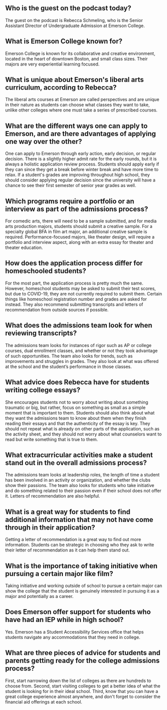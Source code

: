 ## Who is the guest on the podcast today?
The guest on the podcast is Rebecca Schmeling, who is the Senior Assistant Director of Undergraduate Admission at Emerson College.

## What is Emerson College known for?
Emerson College is known for its collaborative and creative environment, located in the heart of downtown Boston, and small class sizes. Their majors are very experiential learning focused.

## What is unique about Emerson's liberal arts curriculum, according to Rebecca?
The liberal arts courses at Emerson are called perspectives and are unique in their nature as students can choose what classes they want to take, unlike other colleges where one must take a series of prescribed courses.

## What are the different ways one can apply to Emerson, and are there advantages of applying one way over the other?
One can apply to Emerson through early action, early decision, or regular decision. There is a slightly higher admit rate for the early rounds, but it is always a holistic application review process. Students should apply early if they can since they get a break before winter break and have more time to relax. If a student's grades are improving throughout high school, they should consider applying regular decision since the university will have a chance to see their first semester of senior year grades as well.

## Which programs require a portfolio or an interview as part of the admissions process?
For comedic arts, there will need to be a sample submitted, and for media arts production majors, students should submit a creative sample. For a specialty global BFA in film art major, an additional creative sample is required. Performance-focused majors, like theater design, will require a portfolio and interview aspect, along with an extra essay for theater and theater education.

## How does the application process differ for homeschooled students?
For the most part, the application process is pretty much the same. However, homeschool students may be asked to submit their test scores, but due to COVID-19, they are not currently required to submit them. Certain things like homeschool registration number and grades are asked for instead. They also recommend submitting transcripts and letters of recommendation from outside sources if possible.
 
## What does the admissions team look for when reviewing transcripts?
The admissions team looks for instances of rigor such as AP or college courses, dual enrollment classes, and whether or not they took advantage of such opportunities. The team also looks for trends, such as improvements and struggles in grades. They also look at what was offered at the school and the student’s performance in those classes. 

## What advice does Rebecca have for students writing college essays?
She encourages students not to worry about writing about something traumatic or big, but rather, focus on something as small as a simple moment that is important to them. Students should also think about what they want the admissions team to know about them when they finish reading their essays and that the authenticity of the essay is key. They should not repeat what is already on other parts of the application, such as the activity sheet, and they should not worry about what counselors want to read but write something that is true to them.

## What extracurricular activities make a student stand out in the overall admissions process?
The admissions team looks at leadership roles, the length of time a student has been involved in an activity or organization, and whether the clubs show their passions. The team also looks for students who take initiative and do something related to their passion even if their school does not offer it. Letters of recommendation are also helpful.

## What is a great way for students to find additional information that may not have come through in their application?
Getting a letter of recommendation is a great way to find out more information. Students can be strategic in choosing who they ask to write their letter of recommendation as it can help them stand out.
## What is the importance of taking initiative when pursuing a certain major like film?
Taking initiative and working outside of school to pursue a certain major can show the college that the student is genuinely interested in pursuing it as a major and potentially as a career.
## Does Emerson offer support for students who have had an IEP while in high school?
Yes. Emerson has a Student Accessibility Services office that helps students navigate any accommodations that they need in college.
## What are three pieces of advice for students and parents getting ready for the college admissions process?
First, start narrowing down the list of colleges as there are hundreds to choose from. Second, start visiting colleges to get a better idea of what the student is looking for in their ideal school. Third, know that you can have a great college experience almost anywhere, and don't forget to consider the financial aid offerings at each school.

